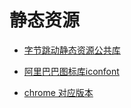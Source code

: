# 静态资源

- [字节跳动静态资源公共库](https://cdn.bytedance.com/)
- [阿里巴巴图标库iconfont](https://www.iconfont.cn/home/index?spm=a313x.7781069.1998910419.2)

- [chrome 对应版本](https://vikyd.github.io/download-chromium-history-version/#/)
